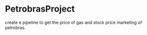 # PetrobrasProject

create e pipeline to get the price of gas and stock price marketing of petrobras.
